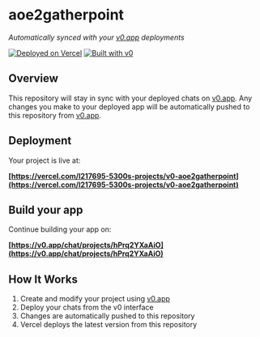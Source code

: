 # aoe2gatherpoint

*Automatically synced with your [v0.app](https://v0.app) deployments*

[![Deployed on Vercel](https://img.shields.io/badge/Deployed%20on-Vercel-black?style=for-the-badge&logo=vercel)](https://vercel.com/l217695-5300s-projects/v0-aoe2gatherpoint)
[![Built with v0](https://img.shields.io/badge/Built%20with-v0.app-black?style=for-the-badge)](https://v0.app/chat/projects/hPrq2YXaAiO)

## Overview

This repository will stay in sync with your deployed chats on [v0.app](https://v0.app).
Any changes you make to your deployed app will be automatically pushed to this repository from [v0.app](https://v0.app).

## Deployment

Your project is live at:

**[https://vercel.com/l217695-5300s-projects/v0-aoe2gatherpoint](https://vercel.com/l217695-5300s-projects/v0-aoe2gatherpoint)**

## Build your app

Continue building your app on:

**[https://v0.app/chat/projects/hPrq2YXaAiO](https://v0.app/chat/projects/hPrq2YXaAiO)**

## How It Works

1. Create and modify your project using [v0.app](https://v0.app)
2. Deploy your chats from the v0 interface
3. Changes are automatically pushed to this repository
4. Vercel deploys the latest version from this repository
